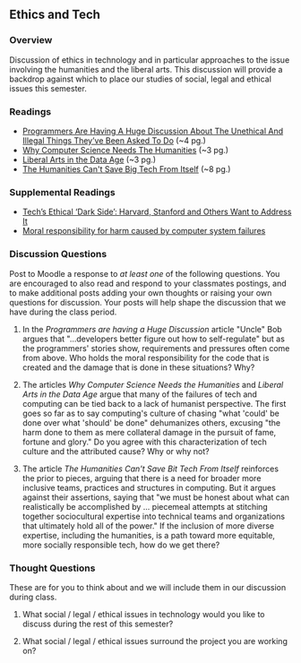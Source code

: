 ## Ethics and Tech

### Overview

Discussion of ethics in technology and in particular approaches to the issue involving the humanities and the liberal arts. This discussion will provide a backdrop against which to place our studies of social, legal and ethical issues this semester.

### Readings

* [Programmers Are Having A Huge Discussion About The Unethical And Illegal Things They’ve Been Asked To Do](https://www.iflscience.com/technology/programmers-are-having-a-huge-discussion-about-the-unethical-and-illegal-things-theyve-been-asked-to-do/all/) (~4 pg.)
* [Why Computer Science Needs The Humanities](https://www.forbes.com/sites/kalevleetaru/2019/08/06/why-computer-science-needs-the-humanities/) (~3 pg.)
* [Liberal Arts in the Data Age](https://cdt.nd.edu/assets/250674/liberal_arts_majors_are_the_future_of_the_tech_industry.pdf) (~3 pg.)
* [The Humanities Can't Save Big Tech From Itself](https://www.wired.com/story/ethicis-big-tech-humanities/amp) (~8 pg.)

### Supplemental Readings

* [Tech’s Ethical ‘Dark Side’: Harvard, Stanford and Others Want to Address It](https://www.nytimes.com/2018/02/12/business/computer-science-ethics-courses.html)
* [Moral responsibility for harm caused by computer system failures](https://link.springer.com/content/pdf/10.1007/s10676-005-5609-5.pdf)

### Discussion Questions

Post to Moodle a response to _at least one_ of the following questions.  You are encouraged to also read and respond to your classmates postings, and to make additional posts adding your own thoughts or raising your own questions for discussion.  Your posts will help shape the discussion that we have during the class period.

1. In the _Programmers are having a Huge Discussion_ article "Uncle" Bob argues that "...developers better figure out how to self-regulate" but as the programmers' stories show, requirements and pressures often come from above.  Who holds the moral responsibility for the code that is created and the damage that is done in these situations? Why?

2. The articles _Why Computer Science Needs the Humanities_ and _Liberal Arts in the Data Age_ argue that many of the failures of tech and computing can be tied back to a lack of  humanist perspective. The first goes so far as to say computing's culture of chasing "what 'could' be done over what 'should' be done" dehumanizes others, excusing "the harm done to them as mere collateral damage in the pursuit of fame, fortune and glory." Do you agree with this characterization of tech culture and the attributed cause? Why or why not?

3. The article _The Humanities Can't Save Bit Tech From Itself_ reinforces the prior to pieces, arguing that there is a need for broader more inclusive teams, practices and structures in computing.  But it argues against their assertions, saying that "we must be honest about what can realistically be accomplished by ... piecemeal attempts at stitching together sociocultural expertise into technical teams and organizations that ultimately hold all of the power." If the inclusion of more diverse expertise, including the humanities, is a path toward more equitable, more socially responsible tech, how do we get there?

### Thought Questions

These are for you to think about and we will include them in our discussion during class.

1. What social / legal / ethical issues in technology would you like to discuss during  the rest of this semester?

2. What social / legal / ethical issues surround the project you are working on?
